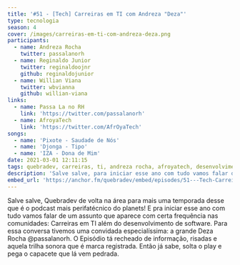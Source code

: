 ```yaml
---
title: '#51 - [Tech] Carreiras em TI com Andreza "Deza"'
type: tecnologia
season: 4
cover: /images/carreiras-em-ti-com-andreza-deza.png
participants:
  - name: Andreza Rocha
    twitter: passalanorh
  - name: Reginaldo Junior
    twitter: reginaldoojnr
    github: reginaldojunior
  - name: Willian Viana
    twitter: wbvianna
    github: willian-viana
links:
  - name: Passa La no RH
    link: 'https://twitter.com/passalanorh'
  - name: AfroyaTech
    link: 'https://twitter.com/AfrOyaTech'
songs:
  - name: 'Pixote - Saudade de Nós'
  - name: 'Djonga - Tipo'
  - name: 'IZA - Dona de Mim'
date: 2021-03-01 12:11:15
tags: quebradev, carreiras, ti, andreza rocha, afroyatech, desenvolvimento
description: 'Salve salve, para iniciar esse ano com tudo vamos falar de um assunto que aparece com certa frequência nas comunidades: Carreiras em TI além do desenvolvimento de software.'
embed_url: 'https://anchor.fm/quebradev/embed/episodes/51---Tech-Carreiras-em-TI-com-Andreza-Deza-er99jt'
---
```


Salve salve, Quebradev de volta na área para mais uma temporada desse que é o podcast mais perifatécnico do planets!
E pra iniciar esse ano com tudo vamos falar de um assunto que aparece com certa frequência nas comunidades: Carreiras em TI além do desenvolvimento de software.
Para essa conversa tivemos uma convidada especialíssima: a grande Deza Rocha @passalanorh.
O Episódio tá recheado de informação, risadas e aquela trilha sonora que é marca registrada.
Então já sabe, solta o play e pega o capacete que lá vem pedrada.
